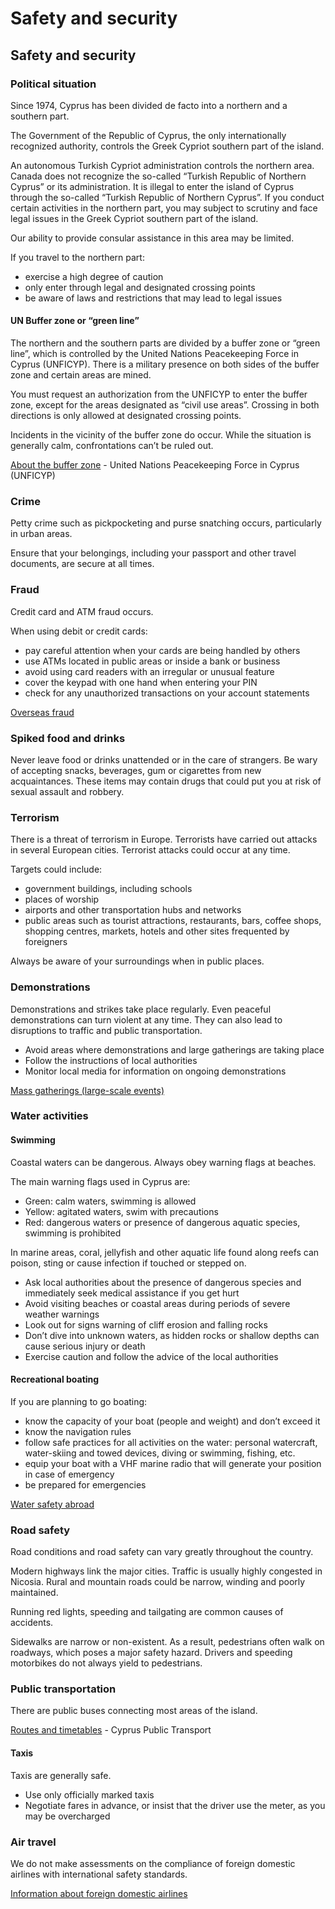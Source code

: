 # Safety and security

## Safety and security

### Political situation

Since 1974, Cyprus has been divided de facto into a northern and a southern part.

The Government of the Republic of Cyprus, the only internationally recognized authority, controls the Greek Cypriot southern part of the island.

An autonomous Turkish Cypriot administration controls the northern area. Canada does not recognize the so-called “Turkish Republic of Northern Cyprus” or its administration. It is illegal to enter the island of Cyprus through the so-called “Turkish Republic of Northern Cyprus”. If you conduct certain activities in the northern part, you may subject to scrutiny and face legal issues in the Greek Cypriot southern part of the island.

Our ability to provide consular assistance in this area may be limited.

If you travel to the northern part:

* exercise a high degree of caution
* only enter through legal and designated crossing points
* be aware of laws and restrictions that may lead to legal issues

#### UN Buffer zone or “green line”

The northern and the southern parts are divided by a buffer zone or “green line”, which is controlled by the United Nations Peacekeeping Force in Cyprus (UNFICYP). There is a military presence on both sides of the buffer zone and certain areas are mined.

You must request an authorization from the UNFICYP to enter the buffer zone, except for the areas designated as “civil use areas”. Crossing in both directions is only allowed at designated crossing points.

Incidents in the vicinity of the buffer zone do occur. While the situation is generally calm, confrontations can’t be ruled out.

[About the buffer zone](https://unficyp.unmissions.org/about-buffer-zone) - United Nations Peacekeeping Force in Cyprus (UNFICYP)

### Crime

Petty crime such as pickpocketing and purse snatching occurs, particularly in urban areas.

Ensure that your belongings, including your passport and other travel documents, are secure at all times.

### Fraud

Credit card and ATM fraud occurs.

When using debit or credit cards:

* pay careful attention when your cards are being handled by others
* use ATMs located in public areas or inside a bank or business
* avoid using card readers with an irregular or unusual feature
* cover the keypad with one hand when entering your PIN
* check for any unauthorized transactions on your account statements

[Overseas fraud](https://travel.gc.ca/travelling/health-safety/overseas-fraud)

### Spiked food and drinks

Never leave food or drinks unattended or in the care of strangers. Be wary of accepting snacks, beverages, gum or cigarettes from new acquaintances. These items may contain drugs that could put you at risk of sexual assault and robbery.

### Terrorism

There is a threat of terrorism in Europe. Terrorists have carried out attacks in several European cities. Terrorist attacks could occur at any time.

Targets could include:

* government buildings, including schools
* places of worship
* airports and other transportation hubs and networks
* public areas such as tourist attractions, restaurants, bars, coffee shops, shopping centres, markets, hotels and other sites frequented by foreigners

Always be aware of your surroundings when in public places.

### Demonstrations

Demonstrations and strikes take place regularly. Even peaceful demonstrations can turn violent at any time. They can also lead to disruptions to traffic and public transportation.

* Avoid areas where demonstrations and large gatherings are taking place
* Follow the instructions of local authorities
* Monitor local media for information on ongoing demonstrations

[Mass gatherings (large-scale events)](https://travel.gc.ca/travelling/health-safety/mass-gatherings)

### Water activities

#### Swimming

Coastal waters can be dangerous. Always obey warning flags at beaches.

The main warning flags used in Cyprus are:

* Green: calm waters, swimming is allowed
* Yellow: agitated waters, swim with precautions
* Red: dangerous waters or presence of dangerous aquatic species, swimming is prohibited

In marine areas, coral, jellyfish and other aquatic life found along reefs can poison, sting or cause infection if touched or stepped on.

* Ask local authorities about the presence of dangerous species and immediately seek medical assistance if you get hurt
* Avoid visiting beaches or coastal areas during periods of severe weather warnings
* Look out for signs warning of cliff erosion and falling rocks
* Don’t dive into unknown waters, as hidden rocks or shallow depths can cause serious injury or death
* Exercise caution and follow the advice of the local authorities

#### Recreational boating

If you are planning to go boating:

* know the capacity of your boat (people and weight) and don’t exceed it
* know the navigation rules
* follow safe practices for all activities on the water: personal watercraft, water-skiing and towed devices, diving or swimming, fishing, etc.
* equip your boat with a VHF marine radio that will generate your position in case of emergency
* be prepared for emergencies

[Water safety abroad](https://travel.gc.ca/travelling/health-safety/water-safety)

### Road safety

Road conditions and road safety can vary greatly throughout the country.

Modern highways link the major cities. Traffic is usually highly congested in Nicosia. Rural and mountain roads could be narrow, winding and poorly maintained.

Running red lights, speeding and tailgating are common causes of accidents.

Sidewalks are narrow or non-existent. As a result, pedestrians often walk on roadways, which poses a major safety hazard. Drivers and speeding motorbikes do not always yield to pedestrians.

### Public transportation

There are public buses connecting most areas of the island.

[Routes and timetables](https://www.publictransport.com.cy/routes/page/routes-and-timetables) - Cyprus Public Transport

#### Taxis

Taxis are generally safe.

* Use only officially marked taxis
* Negotiate fares in advance, or insist that the driver use the meter, as you may be overcharged

### Air travel

We do not make assessments on the compliance of foreign domestic airlines with international safety standards.

[Information about foreign domestic airlines](https://travel.gc.ca/air/in-flight-safety#other)